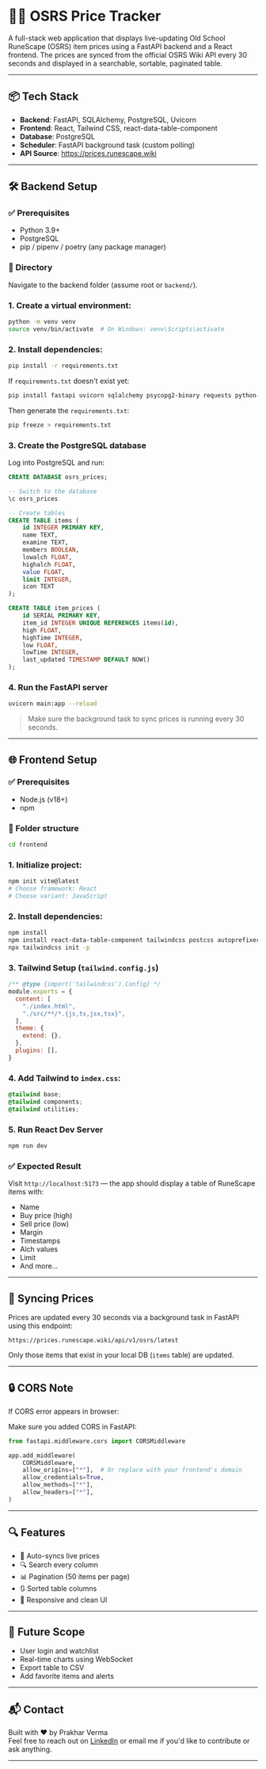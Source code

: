 # 🧙‍♂️ OSRS Price Tracker

A full-stack web application that displays live-updating Old School RuneScape (OSRS) item prices using a FastAPI backend and a React frontend. The prices are synced from the official OSRS Wiki API every 30 seconds and displayed in a searchable, sortable, paginated table.

---

## 📦 Tech Stack

- **Backend**: FastAPI, SQLAlchemy, PostgreSQL, Uvicorn
- **Frontend**: React, Tailwind CSS, react-data-table-component
- **Database**: PostgreSQL
- **Scheduler**: FastAPI background task (custom polling)
- **API Source**: https://prices.runescape.wiki

---

## 🛠️ Backend Setup

### ✅ Prerequisites

- Python 3.9+
- PostgreSQL
- pip / pipenv / poetry (any package manager)

### 📂 Directory

Navigate to the backend folder (assume root or `backend/`).

### 1. Create a virtual environment:

```bash
python -m venv venv
source venv/bin/activate  # On Windows: venv\Scripts\activate
```

### 2. Install dependencies:

```bash
pip install -r requirements.txt
```

If `requirements.txt` doesn't exist yet:

```bash
pip install fastapi uvicorn sqlalchemy psycopg2-binary requests python-dotenv
```

Then generate the `requirements.txt`:

```bash
pip freeze > requirements.txt
```

### 3. Create the PostgreSQL database

Log into PostgreSQL and run:

```sql
CREATE DATABASE osrs_prices;

-- Switch to the database
\c osrs_prices

-- Create tables
CREATE TABLE items (
    id INTEGER PRIMARY KEY,
    name TEXT,
    examine TEXT,
    members BOOLEAN,
    lowalch FLOAT,
    highalch FLOAT,
    value FLOAT,
    limit INTEGER,
    icon TEXT
);

CREATE TABLE item_prices (
    id SERIAL PRIMARY KEY,
    item_id INTEGER UNIQUE REFERENCES items(id),
    high FLOAT,
    highTime INTEGER,
    low FLOAT,
    lowTime INTEGER,
    last_updated TIMESTAMP DEFAULT NOW()
);
```

### 4. Run the FastAPI server

```bash
uvicorn main:app --reload
```

> Make sure the background task to sync prices is running every 30 seconds.

---

## 🌐 Frontend Setup

### ✅ Prerequisites

- Node.js (v18+)
- npm

### 📂 Folder structure

```bash
cd frontend
```

### 1. Initialize project:

```bash
npm init vite@latest
# Choose framework: React
# Choose variant: JavaScript
```

### 2. Install dependencies:

```bash
npm install
npm install react-data-table-component tailwindcss postcss autoprefixer
npx tailwindcss init -p
```

### 3. Tailwind Setup (`tailwind.config.js`)

```js
/** @type {import('tailwindcss').Config} */
module.exports = {
  content: [
    "./index.html",
    "./src/**/*.{js,ts,jsx,tsx}",
  ],
  theme: {
    extend: {},
  },
  plugins: [],
}
```

### 4. Add Tailwind to `index.css`:

```css
@tailwind base;
@tailwind components;
@tailwind utilities;
```

### 5. Run React Dev Server

```bash
npm run dev
```

### ✅ Expected Result

Visit `http://localhost:5173` — the app should display a table of RuneScape items with:

- Name
- Buy price (high)
- Sell price (low)
- Margin
- Timestamps
- Alch values
- Limit
- And more...

---

## 🔁 Syncing Prices

Prices are updated every 30 seconds via a background task in FastAPI using this endpoint:

```
https://prices.runescape.wiki/api/v1/osrs/latest
```

Only those items that exist in your local DB (`items` table) are updated.

---

## 🔒 CORS Note

If CORS error appears in browser:

Make sure you added CORS in FastAPI:

```python
from fastapi.middleware.cors import CORSMiddleware

app.add_middleware(
    CORSMiddleware,
    allow_origins=["*"],  # Or replace with your frontend's domain
    allow_credentials=True,
    allow_methods=["*"],
    allow_headers=["*"],
)
```

---

## 🔍 Features

- 🔄 Auto-syncs live prices
- 🔍 Search every column
- 📊 Pagination (50 items per page)
- 🔃 Sorted table columns
- 🌙 Responsive and clean UI

---

## 📁 Future Scope

- User login and watchlist
- Real-time charts using WebSocket
- Export table to CSV
- Add favorite items and alerts

---

## 📬 Contact

Built with ❤️ by Prakhar Verma  
Feel free to reach out on [LinkedIn](https://www.linkedin.com/pv2908) or email me if you'd like to contribute or ask anything.

---

